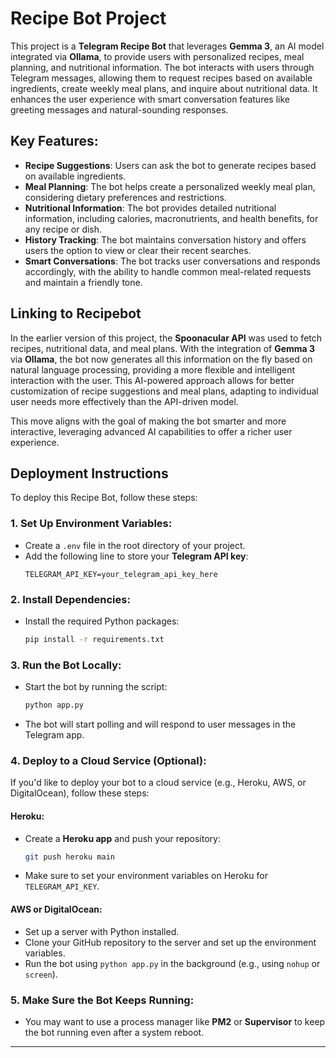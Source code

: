 # Recipe Bot Project

This project is a **Telegram Recipe Bot** that leverages **Gemma 3**, an AI model integrated via **Ollama**, to provide users with personalized recipes, meal planning, and nutritional information. The bot interacts with users through Telegram messages, allowing them to request recipes based on available ingredients, create weekly meal plans, and inquire about nutritional data. It enhances the user experience with smart conversation features like greeting messages and natural-sounding responses.

## Key Features:
- **Recipe Suggestions**: Users can ask the bot to generate recipes based on available ingredients.
- **Meal Planning**: The bot helps create a personalized weekly meal plan, considering dietary preferences and restrictions.
- **Nutritional Information**: The bot provides detailed nutritional information, including calories, macronutrients, and health benefits, for any recipe or dish.
- **History Tracking**: The bot maintains conversation history and offers users the option to view or clear their recent searches.
- **Smart Conversations**: The bot tracks user conversations and responds accordingly, with the ability to handle common meal-related requests and maintain a friendly tone.

## Linking to Recipebot

In the earlier version of this project, the **Spoonacular API** was used to fetch recipes, nutritional data, and meal plans. With the integration of **Gemma 3** via **Ollama**, the bot now generates all this information on the fly based on natural language processing, providing a more flexible and intelligent interaction with the user. This AI-powered approach allows for better customization of recipe suggestions and meal plans, adapting to individual user needs more effectively than the API-driven model.

This move aligns with the goal of making the bot smarter and more interactive, leveraging advanced AI capabilities to offer a richer user experience.

## Deployment Instructions

To deploy this Recipe Bot, follow these steps:

### 1. Set Up Environment Variables:
- Create a `.env` file in the root directory of your project.
- Add the following line to store your **Telegram API key**:
  ```plaintext
  TELEGRAM_API_KEY=your_telegram_api_key_here
  ```

### 2. Install Dependencies:
- Install the required Python packages:
  ```bash
  pip install -r requirements.txt
  ```

### 3. Run the Bot Locally:
- Start the bot by running the script:
  ```bash
  python app.py
  ```
- The bot will start polling and will respond to user messages in the Telegram app.

### 4. Deploy to a Cloud Service (Optional):
If you'd like to deploy your bot to a cloud service (e.g., Heroku, AWS, or DigitalOcean), follow these steps:
  
#### Heroku:
- Create a **Heroku app** and push your repository:
  ```bash
  git push heroku main
  ```
- Make sure to set your environment variables on Heroku for `TELEGRAM_API_KEY`.

#### AWS or DigitalOcean:
- Set up a server with Python installed.
- Clone your GitHub repository to the server and set up the environment variables.
- Run the bot using `python app.py` in the background (e.g., using `nohup` or `screen`).

### 5. Make Sure the Bot Keeps Running:
- You may want to use a process manager like **PM2** or **Supervisor** to keep the bot running even after a system reboot.

---



